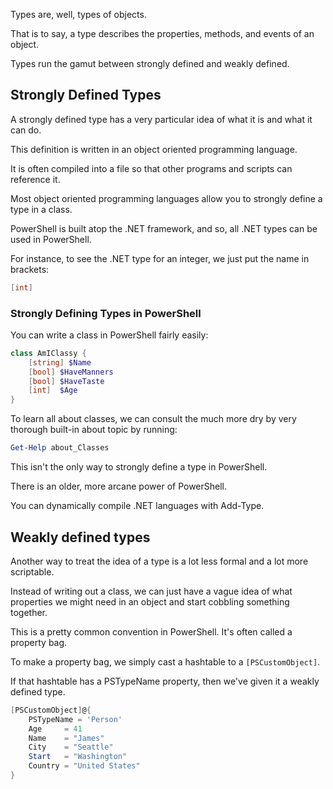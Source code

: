 Types are, well, types of objects.

That is to say, a type describes the properties, methods, and events of an object.

Types run the gamut between strongly defined and weakly defined.

## Strongly Defined Types

A strongly defined type has a very particular idea of what it is and what it can do.

This definition is written in an object oriented programming language.

It is often compiled into a file so that other programs and scripts can reference it.

Most object oriented programming languages allow you to strongly define a type in a class.

PowerShell is built atop the .NET framework, and so, all .NET types can be used in PowerShell.

For instance, to see the .NET type for an integer, we just put the name in brackets:

~~~PowerShell
[int]
~~~

### Strongly Defining Types in PowerShell

You can write a class in PowerShell fairly easily:

~~~PowerShell
class AmIClassy {
    [string] $Name 
    [bool] $HaveManners
    [bool] $HaveTaste
    [int]  $Age    
}
~~~

To learn all about classes, we can consult the much more dry by very thorough built-in about topic by running:

~~~PowerShell
Get-Help about_Classes
~~~

This isn't the only way to strongly define a type in PowerShell.

There is an older, more arcane power of PowerShell.

You can dynamically compile .NET languages with Add-Type.

## Weakly defined types

Another way to treat the idea of a type is a lot less formal and a lot more scriptable.

Instead of writing out a class, we can just have a vague idea of what properties we might need in an object and start cobbling something together.

This is a pretty common convention in PowerShell.  It's often called a property bag.

To make a property bag, we simply cast a hashtable to a `[PSCustomObject]`.

If that hashtable has a PSTypeName property, then we've given it a weakly defined type.

~~~PowerShell
[PSCustomObject]@{
    PSTypeName = 'Person'
    Age     = 41
    Name    = "James"
    City    = "Seattle"
    Start   = "Washington"
    Country = "United States"
}
~~~